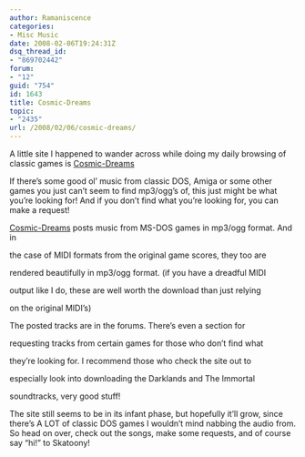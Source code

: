 ```yaml
---
author: Ramaniscence
categories:
- Misc Music
date: 2008-02-06T19:24:31Z
dsq_thread_id:
- "869702442"
forum:
- "12"
guid: "754"
id: 1643
title: Cosmic-Dreams
topic:
- "2435"
url: /2008/02/06/cosmic-dreams/
---
```


A little site I happened to wander across while doing my daily browsing of classic games is <a href="http://cosmic-dreams.net/index.php" target="_blank">Cosmic-Dreams</a>

If there&#8217;s some good ol&#8217; music from classic DOS, Amiga or some other games you just can&#8217;t seem to find mp3/ogg&#8217;s of, this just might be what you&#8217;re looking for! And if you don&#8217;t find what you&#8217;re looking for, you can make a request!
  
<a href="http://cosmic-dreams.net/index.php" target="_blank">Cosmic-Dreams</a> posts music from MS-DOS games in mp3/ogg format. And in
  
the case of MIDI formats from the original game scores, they too are
  
rendered beautifully in mp3/ogg format. (if you have a dreadful MIDI
  
output like I do, these are well worth the download than just relying
  
on the original MIDI&#8217;s)

The posted tracks are in the forums. There&#8217;s even a section for
  
requesting tracks from certain games for those who don&#8217;t find what
  
they&#8217;re looking for. I recommend those who check the site out to
  
especially look into downloading the Darklands and The Immortal
  
soundtracks, very good stuff!

The site still seems to be in its infant phase, but hopefully it&#8217;ll grow, since there&#8217;s A LOT of classic DOS games I wouldn&#8217;t mind nabbing the audio from. So head on over, check out the songs, make some requests, and of course say &#8220;hi!&#8221; to Skatoony!